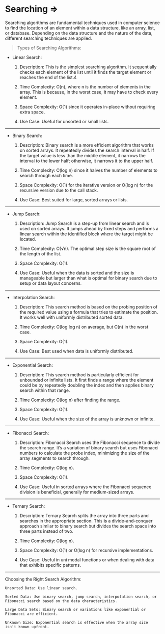 # Searching =>

Searching algorithms are fundamental techniques used in computer science to find the location of an element within a data structure, like an array, list, or database.
Depending on the data structure and the nature of the data, different searching techniques are applied.

>Types of Searching Algorithms:

- Linear Search:

    1. Description: This is the simplest searching algorithm. It sequentially checks each element of the list until it finds the target element or reaches the end of the list.4
    
    2. Time Complexity: O(n), where n is the number of elements in the array. This is because, in the worst case, it may have to check every element.
    
    3. Space Complexity: O(1) since it operates in-place without requiring extra space.
    
    4. Use Case: Useful for unsorted or small lists.

-----------------------------------------------------------------------------------------------------------------------------------------------------------------------

- Binary Search:

    1. Description: Binary search is a more efficient algorithm that works on sorted arrays. It repeatedly divides the search interval in half. If the target value is less than the middle element, it narrows the interval to the lower half; otherwise, it narrows it to the upper half.
  
    2. Time Complexity: O(log n) since it halves the number of elements to search through each time.
  
    3. Space Complexity: O(1) for the iterative version or O(log n) for the recursive version due to the call stack.
  
    4. Use Case: Best suited for large, sorted arrays or lists.

-----------------------------------------------------------------------------------------------------------------------------------------------------------------------

- Jump Search:
    
    1. Description: Jump Search is a step-up from linear search and is used on sorted arrays. It jumps ahead by fixed steps and performs a linear search within the identified block where the target might be located.

     2. Time Complexity: O(√n). The optimal step size is the square root of the length of the list.
  
     3. Space Complexity: O(1).
  
     4. Use Case: Useful when the data is sorted and the size is manageable but larger than what is optimal for binary search due to setup or data layout concerns.

-----------------------------------------------------------------------------------------------------------------------------------------------------------------------

- Interpolation Search:

     1. Description: This search method is based on the probing position of the required value using a formula that tries to estimate the position. It works well with uniformly distributed sorted data.

     2. Time Complexity: O(log log n) on average, but O(n) in the worst case.
  
     3. Space Complexity: O(1).
  
     4. Use Case: Best used when data is uniformly distributed.

-----------------------------------------------------------------------------------------------------------------------------------------------------------------------

- Exponential Search:

    1. Description: This search method is particularly efficient for unbounded or infinite lists. It first finds a range where the element could be by repeatedly doubling the index and then applies binary search within that range.

    2. Time Complexity: O(log n) after finding the range.

    3. Space Complexity: O(1).

    4. Use Case: Useful when the size of the array is unknown or infinite.

-----------------------------------------------------------------------------------------------------------------------------------------------------------------------

- Fibonacci Search:
    
    1. Description: Fibonacci Search uses the Fibonacci sequence to divide the search range. It’s a variation of binary search but uses Fibonacci numbers to calculate the probe index, minimizing the size of the array segments to search through.

    2. Time Complexity: O(log n).

    3. Space Complexity: O(1).

    4. Use Case: Useful in sorted arrays where the Fibonacci sequence division is beneficial, generally for medium-sized arrays.

-----------------------------------------------------------------------------------------------------------------------------------------------------------------------

- Ternary Search:

    1. Description: Ternary Search splits the array into three parts and searches in the appropriate section. This is a divide-and-conquer approach similar to binary search but divides the search space into three parts instead of two.

    2. Time Complexity: O(log n).

    3. Space Complexity: O(1) or O(log n) for recursive implementations.

    4. Use Case: Useful in uni modal functions or when dealing with data that exhibits specific patterns.

-----------------------------------------------------------------------------------------------------------------------------------------------------------------------

Choosing the Right Search Algorithm:

    Unsorted Data: Use linear search.

    Sorted Data: Use binary search, jump search, interpolation search, or Fibonacci search based on the data characteristics.

    Large Data Sets: Binary search or variations like exponential or Fibonacci are efficient.

    Unknown Size: Exponential search is effective when the array size isn't known upfront.
